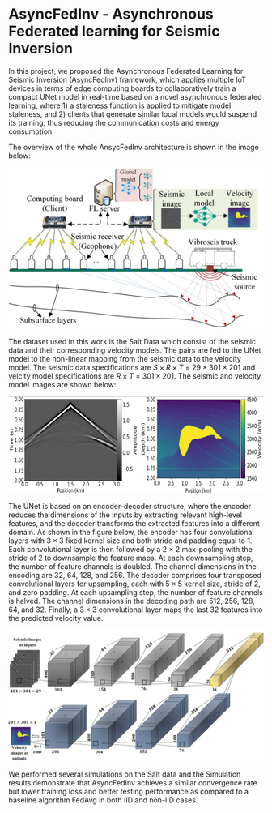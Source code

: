 # AsyncFedInv - Asynchronous Federated learning for Seismic Inversion

In this project, we proposed the Asynchronous Federated Learning for Seismic Inversion (AsyncFedInv) framework, which applies multiple IoT devices in terms of edge computing boards to collaboratively train a compact UNet model in real-time based on a novel asynchronous federated learning, where 1) a staleness function is applied to mitigate model staleness, and 2) clients that generate similar local models would suspend its training, thus reducing the communication costs and energy consumption.

The overview of the whole AnsycFedInv architecture is shown in the image below:

![FL_Seismic.jpg](FL_Sesmic.jpg)

The dataset used in this work is the Salt Data which consist of the seismic data and their corresponding velocity models. The pairs are fed to the UNet model to the non-linear mapping from the seismic data to the velocity model. The seismic data specifications are $S\times R\times T$ = $29\times 301\times 201$ and velcity model specifications are $R\times T$ = $301\times 201$. The seismic and velocity model images are shown below:

![seis_pd.png](seis_pd.png)

The UNet is based on an encoder-decoder structure, where the encoder reduces the dimensions of the inputs by extracting relevant high-level features, and the decoder transforms the extracted features into a different domain. As shown in the figure below, the encoder has four convolutional layers with $3 × 3$ fixed kernel size and both stride and padding equal to 1. Each convolutional layer is then followed by a 2 × 2 max-pooling with the stride of 2 to downsample the feature maps. At each downsampling step, the number of feature channels is doubled. The channel dimensions in the encoding are 32, 64, 128, and 256. The decoder comprises four transposed convolutional layers for upsampling, each with $5 × 5$ kernel size, stride of $2$, and zero padding. At each upsampling step, the number of feature channels is halved. The channel dimensions in the decoding path are 512, 256, 128, 64, and 32. Finally, a $3 × 3$ convolutional layer maps the last 32 features into the predicted velocity value. 

![UNet.png](Unet.png)

We performed several simulations on the Salt data and the Simulation results demonstrate that AsyncFedInv achieves a similar convergence rate but lower training loss and better testing performance as compared to a baseline algorithm FedAvg in both IID and non-IID cases.
